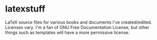 # latexstuff
LaTeX source files for various books and documents I've created/edited.
Licenses vary. I'm a fan of GNU Free Documentation License, but other things such as templates will have a more permissive license.
